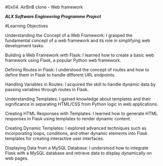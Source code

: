 #0x04. AirBnB clone - Web framework

***ALX Software Engineering Programme Project***

#Learning Objectives

Understanding the Concept of a Web Framework: I grasped the fundamental concept of a web framework and its role in simplifying web development tasks.

Building a Web Framework with Flask: I learned how to create a basic web framework using Flask, a popular Python web framework.

Defining Routes in Flask: I understood the concept of routes and how to define them in Flask to handle different URL endpoints.

Handling Variables in Routes: I acquired the skill to handle dynamic data by passing variables through routes in Flask.

Understanding Templates: I gained knowledge about templates and their significance in separating HTML/CSS from Python logic in web applications.

Creating HTML Responses with Templates: I learned how to generate HTML responses in Flask using templates to render dynamic content.

Creating Dynamic Templates: I explored advanced techniques such as incorporating loops, conditions, and other dynamic elements into Flask templates for creating interactive user interfaces.

Displaying Data from a MySQL Database: I understood how to integrate Flask with a MySQL database and retrieve data to display dynamically on web pages.
